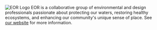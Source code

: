 <img src="https://cdn.jsdelivr.net/gh/eorinc/assets/logos/horizontal_bluegrey_trans.png" alt="EOR Logo"/>
EOR is a collaborative group of environmental and design professionals passionate about protecting our waters, restoring healthy ecosystems, and enhancing our community's unique sense of place. See <a href="https://www.eorinc.com">our website</a> for more information.
